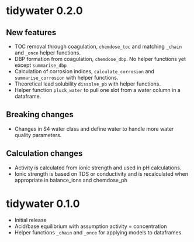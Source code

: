 # tidywater 0.2.0
## New features
* TOC removal through coagulation, `chemdose_toc` and matching `_chain` and `_once` helper functions.
* DBP formation from coagulation, `chemdose_dbp`. No helper functions yet except `summarise_dbp`
* Calculation of corrosion indices, `calculate_corrosion` and `summarise_corrosion` with helper functions.
* Theoretical lead solubility `dissolve_pb` with helper functions.
* Helper function `pluck_water` to pull one slot from a water column in a dataframe.
## Breaking changes
* Changes in S4 water class and define water to handle more water quality parameters.
## Calculation changes
* Activity is calculated from ionic strength and used in pH calculations.
* Ionic strength is based on TDS or conductivity and is recalculated when appropriate in balance_ions and chemdose_ph


# tidywater 0.1.0

* Initial release
* Acid/base equilibrium with assumption activity = concentration
* Helper functions `_chain` and `_once` for applying models to dataframes.
